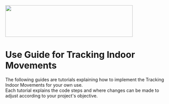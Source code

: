 <img src="https://cdn.pixabay.com/photo/2016/09/09/05/44/tutorial-1656197_960_720.png" height="100" width="400">

# Use Guide for Tracking Indoor Movements

The following guides are tutorials explaining how to implement the Tracking Indoor Movements for your own use.  
Each tutorial explains the code steps and where changes can be made to adjust according to your project's objective.



